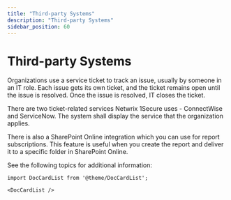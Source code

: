 ```yaml
---
title: "Third-party Systems"
description: "Third-party Systems"
sidebar_position: 60
---
```


# Third-party Systems

Organizations use a service ticket to track an issue, usually by someone in an IT role. Each issue
gets its own ticket, and the ticket remains open until the issue is resolved. Once the issue is
resolved, IT closes the ticket.

There are two ticket-related services Netwrix 1Secure uses - ConnectWise and ServiceNow. The system
shall display the service that the organization applies.

There is also a SharePoint Online integration which you can use for report subscriptions. This
feature is useful when you create the report and deliver it to a specific folder in SharePoint
Online.

See the following topics for additional information:

```mdx-code-block
import DocCardList from '@theme/DocCardList';

<DocCardList />
```
